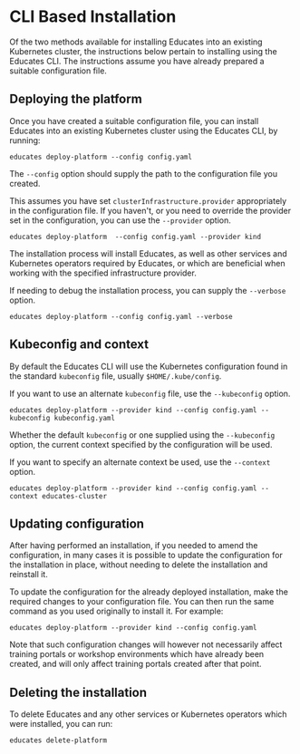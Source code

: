 CLI Based Installation
======================

Of the two methods available for installing Educates into an existing Kubernetes cluster, the instructions below pertain to installing using the Educates CLI. The instructions assume you have already prepared a suitable configuration file.

Deploying the platform
----------------------

Once you have created a suitable configuration file, you can install Educates into an existing Kubernetes cluster using the Educates CLI, by running:

```shell
educates deploy-platform --config config.yaml
```

The `--config` option should supply the path to the configuration file you created.

This assumes you have set `clusterInfrastructure.provider` appropriately in the configuration file. If you haven't, or you need to override the provider set in the configuration, you can use the `--provider` option.

```shell
educates deploy-platform  --config config.yaml --provider kind
```

The installation process will install Educates, as well as other services and Kubernetes operators required by Educates, or which are beneficial when working with the specified infrastructure provider.

If needing to debug the installation process, you can supply the `--verbose` option.

```shell
educates deploy-platform --config config.yaml --verbose
```

Kubeconfig and context
----------------------

By default the Educates CLI will use the Kubernetes configuration found in the standard `kubeconfig` file, usually `$HOME/.kube/config`.

If you want to use an alternate `kubeconfig` file, use the `--kubeconfig` option.

```shell
educates deploy-platform --provider kind --config config.yaml --kubeconfig kubeconfig.yaml
```

Whether the default `kubeconfig` or one supplied using the `--kubeconfig` option, the current context specified by the configuration will be used.

If you want to specify an alternate context be used, use the `--context` option.

```shell
educates deploy-platform --provider kind --config config.yaml --context educates-cluster
```

Updating configuration
----------------------

After having performed an installation, if you needed to amend the configuration, in many cases it is possible to update the configuration for the installation in place, without needing to delete the installation and reinstall it.

To update the configuration for the already deployed installation, make the required changes to your configuration file. You can then run the same command as you used originally to install it. For example:

```shell
educates deploy-platform --provider kind --config config.yaml
```

Note that such configuration changes will however not necessarily affect training portals or workshop environments which have already been created, and will only affect training portals created after that point.

Deleting the installation
-------------------------

To delete Educates and any other services or Kubernetes operators which were installed, you can run:

```shell
educates delete-platform
```
